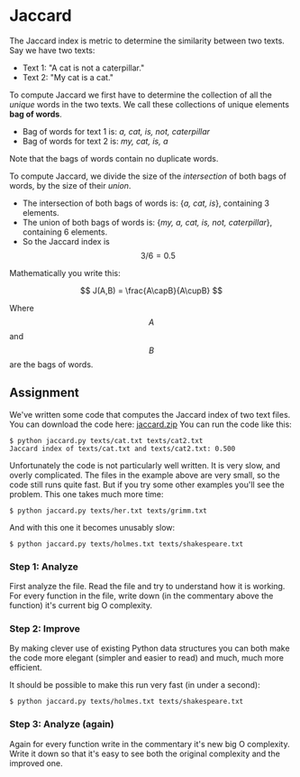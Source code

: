 # Jaccard

The Jaccard index is metric to determine the similarity between two texts. Say we have two texts:

- Text 1: "A cat is not a caterpillar."
- Text 2: "My cat is a cat."

To compute Jaccard we first have to determine the collection of all the *unique* words in the two texts. We call these collections of unique elements **bag of words**.

- Bag of words for text 1 is: *a, cat, is, not, caterpillar*
- Bag of words for text 2 is: *my, cat, is, a*

Note that the bags of words contain no duplicate words.

To compute Jaccard, we divide the size of the *intersection* of both bags of words, by the size of their *union*.

- The intersection of both bags of words is: {*a, cat, is*}, containing 3 elements.
- The union of both bags of words is: {*my, a, cat, is, not, caterpillar*}, containing 6 elements.
- So the Jaccard index is $$3/6=0.5$$

Mathematically you write this:

$$
J(A,B) = \frac{A\capB}{A\cupB}
$$

Where $$A$$ and $$B$$ are the bags of words.

## Assignment

We've written some code that computes the Jaccard index of two text files. You can download the code here: [jaccard.zip](jaccard.zip)
You can run the code like this:

    $ python jaccard.py texts/cat.txt texts/cat2.txt
    Jaccard index of texts/cat.txt and texts/cat2.txt: 0.500

Unfortunately the code is not particularly well written. It is very slow, and overly complicated. The files in the example above are very small, so the code still runs quite fast. But if you try some other examples you'll see the problem. This one takes much more time:

    $ python jaccard.py texts/her.txt texts/grimm.txt

And with this one it becomes unusably slow:

    $ python jaccard.py texts/holmes.txt texts/shakespeare.txt

### Step 1: Analyze

First analyze the file. Read the file and try to understand how it is working. For every function in the file, write down (in the commentary above the function) it's current big O complexity.

### Step 2: Improve

By making clever use of existing Python data structures you can both make the code more elegant (simpler and easier to read) and much, much more efficient.

It should be possible to make this run very fast (in under a second):

    $ python jaccard.py texts/holmes.txt texts/shakespeare.txt

### Step 3: Analyze (again)

Again for every function write in the commentary it's new big O complexity. Write it down so that it's easy to see both the original complexity and the improved one.
